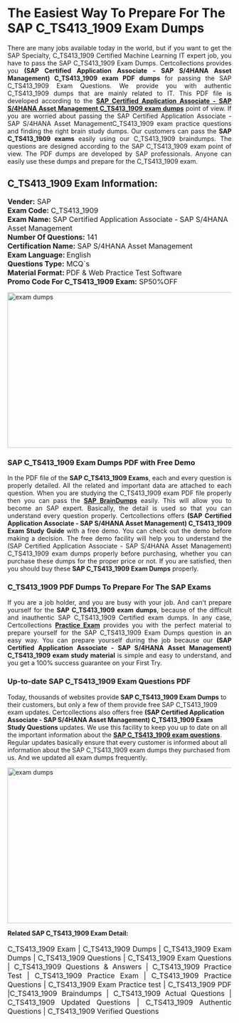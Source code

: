 <h1>The Easiest Way To Prepare For The SAP C_TS413_1909 Exam Dumps</h1> <p style="text-align:justify">There are many jobs available today in the world, but if you want to get the SAP Specialty, C_TS413_1909 Certified Machine Learning IT expert job, you have to pass the SAP C_TS413_1909 Exam Dumps. Certcollections provides you <strong>(SAP Certified Application Associate - SAP S/4HANA Asset Management) C_TS413_1909 exam PDF dumps</strong> for passing the SAP C_TS413_1909 Exam Questions. We provide you with authentic C_TS413_1909 dumps that are mainly related to IT. This PDF file is developed according to the <a href="https://www.certsofficial.com/sap/c_ts413_1909-questions"><strong>SAP Certified Application Associate - SAP S/4HANA Asset Management C_TS413_1909 exam dumps</strong></a> point of view. If you are worried about passing the SAP Certified Application Associate - SAP S/4HANA Asset ManagementC_TS413_1909 exam practice questions and finding the right brain study dumps. Our customers can pass the <strong>SAP C_TS413_1909 exams </strong>easily using our C_TS413_1909 braindumps. The questions are designed according to the SAP C_TS413_1909 exam point of view. The PDF dumps are developed by SAP professionals. Anyone can easily use these dumps and prepare for the C_TS413_1909 exam.</p> <h2><strong>C_TS413_1909 Exam Information:</strong></h2> <p><span style="font-size:16px"><strong>Vender:</strong> SAP<br /> <strong>Exam Code:</strong> C_TS413_1909<br /> <strong>Exam Name:</strong> SAP Certified Application Associate - SAP S/4HANA Asset Management<br /> <strong>Number Of Questions:</strong> 141<br /> <strong>Certification Name:</strong> SAP S/4HANA Asset Management<br /> <strong>Exam Language: </strong>English<br /> <strong>Questions Type:</strong> MCQ`s<br /> <strong>Material Format: </strong>PDF & Web Practice Test Software<br /> <strong>Promo Code For C_TS413_1909 Exam:</strong> SP50%OFF</span></p> <p><a href="https://www.certsofficial.com/sap/c_ts413_1909-questions" rel="no-follow"><img alt="exam dumps" src="https://www.certcollections.com/uploads/content/certsofficial.jpg" style="height:350px; width:750px" /></a></p> <h3><strong>SAP C_TS413_1909 Exam Dumps PDF with Free Demo</strong></h3> <p style="text-align:justify">In the PDF file of the <strong>SAP C_TS413_1909 Exams</strong>, each and every question is properly detailed. All the related and important data are attached to each question. When you are studying the C_TS413_1909 exam PDF file properly then you can pass the <a href="https://www.certsofficial.com/sap-dumps"><strong>SAP BrainDumps</strong></a> easily. This will allow you to become an SAP expert. Basically, the detail is used so that you can understand every question properly. Certcollections offers <strong>(SAP Certified Application Associate - SAP S/4HANA Asset Management) C_TS413_1909 Exam Study Guide</strong> with a free demo. You can check out the demo before making a decision. The free demo facility will help you to understand the (SAP Certified Application Associate - SAP S/4HANA Asset Management) C_TS413_1909 exam dumps properly before purchasing, whether you can purchase these dumps for the proper price or not. If you are satisfied, then you should buy these <strong>SAP C_TS413_1909 Exam Dumps</strong> properly.</p> <h3><strong>C_TS413_1909 PDF Dumps To Prepare For The SAP Exams</strong></h3> <p style="text-align:justify">If you are a job holder, and you are busy with your job. And can't prepare yourself for the <strong>SAP C_TS413_1909 exam dumps</strong>, because of the difficult and inauthentic SAP C_TS413_1909 Certified exam dumps. In any case, Certcollections <strong><a href="https://www.certsofficial.com/">Practice Exam</a></strong> provides you with the perfect material to prepare yourself for the SAP C_TS413_1909 Exam Dumps question in an easy way. You can prepare yourself during the job because our <strong>(SAP Certified Application Associate - SAP S/4HANA Asset Management) C_TS413_1909 exam study material</strong> is simple and easy to understand, and you get a 100% success guarantee on your First Try.</p> <h3><strong>Up-to-date SAP C_TS413_1909 Exam Questions PDF</strong></h3> <p>Today, thousands of websites provide <strong>SAP C_TS413_1909 Exam Dumps</strong> to their customers, but only a few of them provide free SAP C_TS413_1909 exam updates. Certcollections also offers free <strong>(SAP Certified Application Associate - SAP S/4HANA Asset Management) C_TS413_1909 Exam Study Questions</strong> updates. We use this facility to keep you up to date on all the important information about the <a href="https://www.certsofficial.com/sap/c_ts413_1909-questions"><strong>SAP C_TS413_1909 exam questions</strong></a>. Regular updates basically ensure that every customer is informed about all information about the SAP C_TS413_1909 exam dumps they purchased from us. And we updated all exam dumps frequently.</p> <p><a href="https://www.certsofficial.com/sap/c_ts413_1909-questions"><img alt="exam dumps " src="https://www.certcollections.com/uploads/content/certsofficial2.jpg" style="height:350px; width:750px" /></a></p> <p style="text-align:justify"><span style="font-size:14px"><strong>Related SAP C_TS413_1909 Exam Detail:</strong></span><br /> <br /> <span style="font-size:16px">C_TS413_1909 Exam | C_TS413_1909 Dumps | C_TS413_1909 Exam Dumps | C_TS413_1909 Questions | C_TS413_1909 Exam Questions | C_TS413_1909 Questions & Answers | C_TS413_1909 Practice Test | C_TS413_1909 Practice Exam | C_TS413_1909 Practice Questions | C_TS413_1909 Exam Practice test | C_TS413_1909 PDF |C_TS413_1909 Braindumps | C_TS413_1909 Actual Questions | C_TS413_1909 Updated Questions | C_TS413_1909 Authentic Questions | C_TS413_1909 Verified Questions</span></p>
